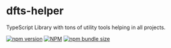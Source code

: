 # dfts-helper

TypeScript Library with tons of utility tools helping in all projects.

[![npm version](https://badge.fury.io/js/dfts-helper.svg)](https://npmjs.org/package/dfts-helper)
[![NPM](https://img.shields.io/npm/dw/dfts-helper?logo=npm)](https://npmjs.org/package/dfts-helper)
[![npm bundle size](https://img.shields.io/bundlephobia/min/dfts-helper?cacheSeconds=86400)](https://npmjs.org/package/dfts-helper)
